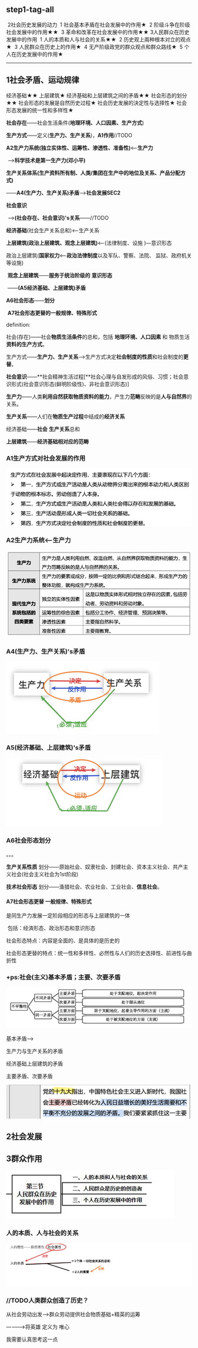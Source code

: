 ## step1-tag-all


​	2社会历史发展的动力
​		1 社会基本矛盾在社会发展中的作用★
​		2 阶级斗争在阶级社会发展中的作用★★
​		3 革命和改革在社会发展中的作用★★
​	3人民群众在历史发展中的作用
​		1 人的本质和人与社会的关系★★
​		2 历史观上兩种根本对立的观点★
​		3 人民群众在历史上的作用★
​		4 无产阶级政党的群众观点和群众路线★
​		5 个人在历史发展中的作用★

---











## 1社会矛盾、运动规律

经济基础★★
	上层建筑★
	经济基础和上层建筑之间的矛盾★★
社会形态的划分★★
	社会形态的发展是自然历史过程★
	社会历史发展的決定性与选择性★
	社会形态发展的统一性和多样性★



**社会存在**——社会生活条件(**地理环境、人口因素、生产方式**)

​	**生产方式**——定义(**生产力、生产关系**)，**A1作用**//TODO

​		**A2生产力系统(独立实体性、运筹性、渗透性、准备性)**<——**生产力**

​		——>**科学技术是第一生产力(邓小平)**

​		**生产关系体系(生产资料所有制、人类/集团在生产中的地位及关系、产品分配方式)**

​		——**A4(生产力、生产关系)矛盾**——>**社会发展SEC2**

**社会意识**

​	——>**(社会存在、社会意识)'s关系**——//TODO

**经济基础**(社会生产关系总和)<——生产关系

**上层建筑(政治上层建筑、观念上层建筑)**<—(法律制度、设施 )—意识形态

​	政治上层建筑(**国家权力**<——**政治法律制度**以及军队、警察、法院、 监狱、政府机关等设施)

​	**观念上层建筑**——**服务于统治阶级的**  **意识形态**

​	——**(A5经济基础、上层建筑)矛盾**

**A6社会形态**——**划分**

​	**A7社会形态更替的一般规律、特殊形式**





definition:

社会(存在)——社会**物质生活条件**的总和，包括 **地理环境、人口因素** 和 物质生活**资料的生产方式**。

​	生产方式——**生产力、生产关系**——>生产方式决定**社会制度的性质**和社会制度的**更替**。

**社会意识**——**社会精神生活过程[**社会心理与自发形成的风俗、习惯；社会意识形式(社会意识形态(鲜明阶级性)、非社会意识形态)]

​	**生产力**——人类**利用自然获取物质资料的能力**，产生力**范畴**反映的是**人与自然界**的关系。

​	**生产关系**——人们在**物质生产过程**中结成的**经济关系**

经济基础——**社会** **生产关系**总和

**上层建筑**——**经济基础相对应的范畴**





### A1生产方式对社会发展的作用

![image-20190929141752215](assets/image-20190929141752215.png)



### A2生产力系统<——生产力

![image-20190929144617080](assets/image-20190929144617080.png)



### A4(生产力、生产关系)'s矛盾

![image-20190929154148999](assets/image-20190929154148999.png)





### A5(经济基础、上层建筑)'s矛盾

![image-20190929172644326](assets/image-20190929172644326.png)



### A6社会形态划分

。。。

**生产关系性质** 划分——原始社会、奴隶社会、封建社会、资本主义社会、共产主义社会(社会主义社会为1st阶段)

**技术社会形态** 划分——渔猎社会、农业社会、工业社会、**信息社会**。



#### A7社会形态更替 一般规律、特殊形式

是同生产力发展一定阶段相应的形态与上层建筑的一体

​	包括：经済形态、政治形态和意识形态

社会形态特点：内容是全面的、是具体的是历史的

社会形态更替的特点：统一性和多样性、必然性与人们的历史选择性、前进性与曲折性



### +ps:社会(主义)基本矛盾；主要、次要矛盾

![image-20191017114645477](assets/image-20191017114645477.png)

基本矛盾——>

生产力与生产关系的矛盾

经济基础上层建筑的矛盾



主要矛盾、次要矛盾

![image-20191017114719622](assets/image-20191017114719622.png)





## 2社会发展









## 3群众作用

![image-20191017100214492](assets/image-20191017100214492.png)











### 人的本质、人与社会的关系

![image-20191017101353636](assets/image-20191017101353636.png)

### //TODO人类群众创造了历史？

从社会劳动出发——>群众劳动提供社会物质基础+精英的运筹

————>将英雄 定义为 唯心



我需要认真思考这一点